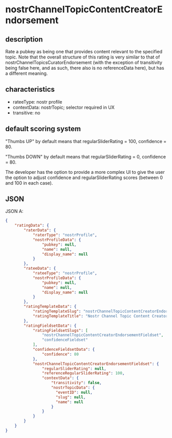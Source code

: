 nostrChannelTopicContentCreatorEndorsement
=====

## description

Rate a pubkey as being one that provides content relevant to the specified topic. Note that the overall structure of this rating is very similar to that of nostrChannelTopicsCuratorEndorsement (with the exception of transitivity being false here, and as such, there also is no referenceData here), but has a different meaning.

## characteristics
- rateeType: nostr profile
- contextData: nostrTopic; selector required in UX
- transitive: no

## default scoring system 

"Thumbs UP" by default means that regularSliderRating = 100, confidence = 80.

"Thumbs DOWN" by default means that regularSliderRating = 0, confidence = 80.

The developer has the option to provide a more complex UI to give the user the option to adjust confidence and regularSliderRating scores (between 0 and 100 in each case).

## JSON

JSON A:

```json
{
    "ratingData": {
        "raterData": {
            "raterType": "nostrProfile",
            "nostrProfileData": {
                "pubkey": null,
                "name": null,
                "display_name": null
            }
        },
        "rateeData": {
            "rateeType": "nostrProfile",
            "nostrProfileData": {
                "pubkey": null,
                "name": null,
                "display_name": null
            }
        },
        "ratingTemplateData": {
            "ratingTemplateSlug": "nostrChannelTopicContentCreatorEndorsement",
            "ratingTemplateTitle": "Nostr Channel Topic Content Creator Endorsement"
        },
        "ratingFieldsetData": {
            "ratingFieldsetSlugs": [
                "nostrChannelTopicContentCreatorEndorsementFieldset",
                "confidenceFieldset"
            ],
            "confidenceFieldsetData": {
                "confidence": 80
            },
            "nostrChannelTopicContentCreatorEndorsementFieldset": {
                "regularSliderRating": null,
                "referenceRegularSliderRating": 100,
                "contextData": {
                    "transitivity": false,
                    "nostrTopicData": {
                      "eventID": null,
                      "slug": null,
                      "name": null
                    }
                }
            }
        }
    }
}
```
